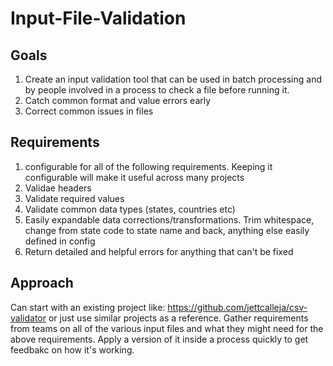 # Input-File-Validation

## Goals

1. Create an input validation tool that can be used in batch processing and by people involved in a process to check a file before running it.
2. Catch common format and value errors early
3. Correct common issues in files

## Requirements

1. configurable for all of the following requirements. Keeping it configurable will make it useful across many projects
2. Validae headers
3. Validate required values
4. Validate common data types (states, countries etc)
5. Easily expandable data corrections/transformations. Trim whitespace, change from state code to state name and back, anything else easily defined in config
6. Return detailed and helpful errors for anything that can't be fixed

## Approach

Can start with an existing project like: https://github.com/jettcalleja/csv-validator or just use similar projects as a reference. 
Gather requirements from teams on all of the various input files and what they might need for the above requirements. 
Apply a version of it inside a process quickly to get feedbakc on how it's working.

